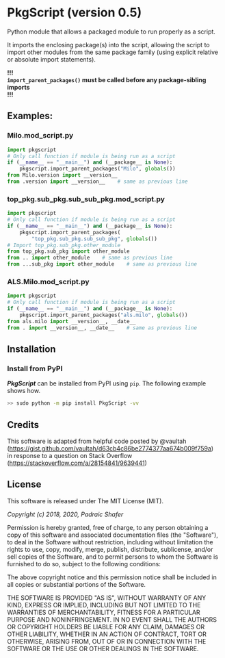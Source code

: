# PkgScript (version 0.5)

Python module that allows a packaged module to run properly as a script. 

It imports the enclosing package(s) into the script, allowing the script to 
import other modules from the same package family (using explicit relative or 
absolute import statements).

**!!!  
`import_parent_packages()` must be called before any package-sibling imports  
!!!**

## Examples:

### Milo.mod_script.py
```python
import pkgscript
# Only call function if module is being run as a script
if (__name__ == "__main__") and (__package__ is None):
    pkgscript.import_parent_packages("Milo", globals())
from Milo.version import __version__
from .version import __version__    # same as previous line
```

### top_pkg.sub_pkg.sub_sub_pkg.mod_script.py
```python
import pkgscript
# Only call function if module is being run as a script
if (__name__ == "__main__") and (__package__ is None):
    pkgscript.import_parent_packages(
        "top_pkg.sub_pkg.sub_sub_pkg", globals())
# Import top_pkg.sub_pkg.other_module
from top_pkg.sub_pkg import other_module
from .. import other_module    # same as previous line
from ...sub_pkg import other_module    # same as previous line
```

### ALS.Milo.mod_script.py
```python
import pkgscript
# Only call function if module is being run as a script
if (__name__ == "__main__") and (__package__ is None):
    pkgscript.import_parent_packages("als.milo", globals())
from als.milo import __version__, __date__
from . import __version__, __date__    # same as previous line
```


Installation
---
### Install from PyPI
**_PkgScript_** can be installed from PyPI using `pip`.
The following example shows how.
```bash
>> sudo python -m pip install PkgScript -vv
```

## Credits

This software is adapted from helpful code posted by @vaultah  
    (https://gist.github.com/vaultah/d63cb4c86be2774377aa674b009f759a)  
    in response to a question on Stack Overflow  
    (https://stackoverflow.com/a/28154841/9639441)


## License

This software is released under The MIT License (MIT).

_Copyright (c) 2018, 2020, Padraic Shafer_

Permission is hereby granted, free of charge, to any person obtaining a
copy of this software and associated documentation files (the "Software"),
to deal in the Software without restriction, including without limitation
the rights to use, copy, modify, merge, publish, distribute, sublicense,
and/or sell copies of the Software, and to permit persons to whom the
Software is furnished to do so, subject to the following conditions:

The above copyright notice and this permission notice shall be included in
all copies or substantial portions of the Software.

THE SOFTWARE IS PROVIDED "AS IS", WITHOUT WARRANTY OF ANY KIND, EXPRESS OR
IMPLIED, INCLUDING BUT NOT LIMITED TO THE WARRANTIES OF MERCHANTABILITY,
FITNESS FOR A PARTICULAR PURPOSE AND NONINFRINGEMENT. IN NO EVENT SHALL THE
AUTHORS OR COPYRIGHT HOLDERS BE LIABLE FOR ANY CLAIM, DAMAGES OR OTHER
LIABILITY, WHETHER IN AN ACTION OF CONTRACT, TORT OR OTHERWISE, ARISING
FROM, OUT OF OR IN CONNECTION WITH THE SOFTWARE OR THE USE OR OTHER
DEALINGS IN THE SOFTWARE.
